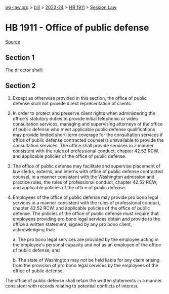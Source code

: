 [wa-law.org](/) > [bill](/bill/) > [2023-24](/bill/2023-24/) > [HB 1911](/bill/2023-24/hb/1911/) > [Session Law](/bill/2023-24/hb/1911/S.SL/)

# HB 1911 - Office of public defense

[Source](http://lawfilesext.leg.wa.gov/biennium/2023-24/Pdf/Bills/Session%20Laws/House/1911-S.SL.pdf)

## Section 1
The director shall:

## Section 2
1. Except as otherwise provided in this section, the office of public defense shall not provide direct representation of clients.

2. In order to protect and preserve client rights when administering the office's statutory duties to provide initial telephonic or video consultation services, managing and supervising attorneys of the office of public defense who meet applicable public defense qualifications may provide limited short-term coverage for the consultation services if office of public defense contracted counsel is unavailable to provide the consultation services. The office shall provide services in a manner consistent with the rules of professional conduct, chapter 42.52 RCW, and applicable policies of the office of public defense.

3. The office of public defense may facilitate and supervise placement of law clerks, externs, and interns with office of public defense contracted counsel, in a manner consistent with the Washington admission and practice rules, the rules of professional conduct, chapter 42.52 RCW, and applicable policies of the office of public defense.

4. Employees of the office of public defense may provide pro bono legal services in a manner consistent with the rules of professional conduct, chapter 42.52 RCW, and applicable policies of the office of public defense. The policies of the
office of public defense must require that employees providing pro bono legal services obtain and provide to the office a written statement, signed by any pro bono client, acknowledging that:

    a. The pro bono legal services are provided by the employee acting in the employee's personal capacity and not as an employee of the office of public defense; and

    b. The state of Washington may not be held liable for any claim arising from the provision of pro bono legal services by the employees of the office of public defense.

The office of public defense shall retain the written statements in a manner consistent with records relating to potential conflicts of interest.
